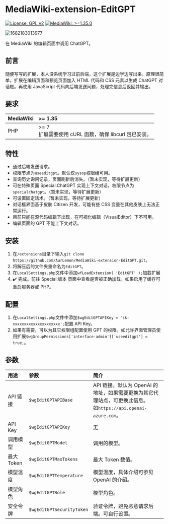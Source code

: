 # MediaWiki-extension-EditGPT
[![License: GPL v2](https://img.shields.io/badge/License-GPLv2-blue.svg?style=flat-square&logo=GNU)](https://www.gnu.org/licenses/gpl-2.0) [![MediaWiki: >=1.35.0](https://img.shields.io/badge/MediaWiki-%3E%3D1.35.0-%2336c?style=flat-square&logo=Wikipedia)](https://www.mediawiki.org)

![1682183013977](https://user-images.githubusercontent.com/67463076/233797285-cd138313-97e9-48f0-9be9-d7c1c930dd24.png)

在 MediaWiki 的编辑页面中调用 ChatGPT。

## 前言
随便写写的扩展，本人没系统学习过前后端，这个扩展是边学边写出来。原理很简单，扩展在编辑页面和预览页面加入 HTML 代码和 CSS 元素以生成 ChatGPT 对话框。再使用 JavaScript 代码向后端发送问题，处理完信息后返回并输出。

## 要求
| MediaWiki | >= 1.35 |
| :- | :- |
|  PHP | >= 7<br>扩展需要使用 cURL 函数，确保 libcurl 包已安装。|

## 特性
* 通过后端发送请求。
* 权限节点为`useeditgpt`。默认仅`sysop`权限组可用。
* 查询历史询问记录，页面刷新后消失。（暂未实现，等待扩展更新）
* 可在特殊页面 Special:ChatGPT 实现上下文对话，权限节点为`specialchatgpt`。（暂未实现，等待扩展更新）
* 可设置固定话术。（暂未实现，等待扩展更新）
* 对话框界面基于皮肤 Citizen 开发，可能有些 CSS 变量在其他皮肤上无法正常运行。
* 目前只能在源代码编辑下出现，在可视化编辑（VisualEditor）下不可用。
* 编辑页面的 GPT 不能上下文对话。

## 安装
1. 在`/extensions`目录下输入`git clone https://github.com/AurLemon/MediaWiki-extension-EditGPT.git`。
2. 将解压后的文件夹重命名为`EditGPT`。
3. 在`LocalSettings.php`文件中添加`wfLoadExtension( 'EditGPT' );`加载扩展
4. ✔️ 完成。前往 Special:版本 页面中查看是否被正确加载。如果启用了缓存可重启服务器或 PHP。

## 配置
1. 在`LocalSettings.php`文件中添加`$wgEditGPTAPIKey = 'sk-xxxxxxxxxxxxxxxxxxxxx';`配置 API Key。
2. 如果有需要，可以为其它权限组配置使用 GPT 的权限。如允许界面管理员使用扩展`$wgGroupPermissions['interface-admin']['useeditgpt'] = true;`。

## 参数
| 用途 | 参数 | 简介 |
| :- | :- | :- |
| API 链接 | `$wgEditGPTAPIBase` | API 链接。默认为 OpenAI 的地址，如果需要更换为其它代理站点，可更换此信息。<br>如`https://api.openai-azure.com`。 |
| API Key | `$wgEditGPTAPIKey` | 无
| 调用模型 | `$wgEditGPTModel` | 调用的模型。 |
| 最大 Token | `$wgEditGPTMaxTokens` | 最大 Token 数值。 |
| 模型温度 | `$wgEditGPTTemperature` | 模型温度，具体介绍可参见 OpenAI 的介绍。 |
| 模型角色 | `$wgEditGPTRole` | 模型角色。 |
| 安全令牌 | `$wgEditGPTSecurityToken` | 验证令牌，避免恶意请求后端。可自行设置。 |
